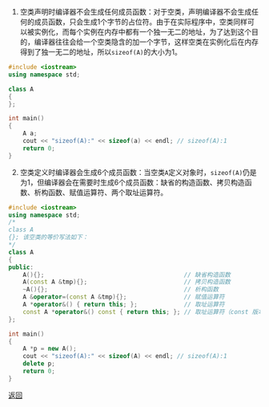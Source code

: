 1. 空类声明时编译器不会生成任何成员函数：对于空类，声明编译器不会生成任何的成员函数，只会生成1个字节的占位符。由于在实际程序中，空类同样可以被实例化，而每个实例在内存中都有一个独一无二的地址，为了达到这个目的，编译器往往会给一个空类隐含的加一个字节，这样空类在实例化后在内存得到了独一无二的地址，所以`sizeof(A)`的大小为1。
```cpp
#include <iostream>
using namespace std;

class A
{
};

int main()
{
    A a;
    cout << "sizeof(A):" << sizeof(a) << endl; // sizeof(A):1
    return 0;
}
```
2. 空类定义时编译器会生成6个成员函数：当空类`A`定义对象时，`sizeof(A)`仍是为1，但编译器会在需要时生成6个成员函数：缺省的构造函数、拷贝构造函数、析构函数、赋值运算符、两个取址运算符。
```cpp
#include <iostream>
using namespace std;
/*
class A
{}; 该空类的等价写法如下：
*/
class A
{
public:
    A(){};                                       // 缺省构造函数
    A(const A &tmp){};                           // 拷贝构造函数
    ~A(){};                                      // 析构函数
    A &operator=(const A &tmp){};                // 赋值运算符
    A *operator&() { return this; };             // 取址运算符
    const A *operator&() const { return this; }; // 取址运算符（const 版本）
};

int main()
{
    A *p = new A(); 
    cout << "sizeof(A):" << sizeof(A) << endl; // sizeof(A):1
    delete p;       
    return 0;
}
```

[返回](C++面向对象/readme)